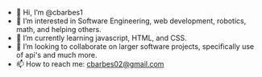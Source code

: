 - 👋 Hi, I’m @cbarbes1
- 👀 I’m interested in Software Engineering, web development, robotics, math, and helping others. 
- 🌱 I’m currently learning javascript, HTML, and CSS.
- 💞️ I’m looking to collaborate on larger software projects, specifically use of api's and much more.
- 📫 How to reach me:
      cbarbes02@gmail.com
<!---
cbarbes1/cbarbes1 is a ✨ special ✨ repository because its `README.md` (this file) appears on your GitHub profile.
You can click the Preview link to take a look at your changes.
--->
